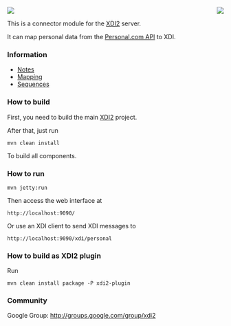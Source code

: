 <a href="http://projectdanube.org/" target="_blank"><img src="http://peacekeeper.github.com/xdi2/images/projectdanube_logo.png" align="right"></a>
<img src="http://peacekeeper.github.com/xdi2/images/logo64.png"><br>

This is a connector module for the [XDI2](http://github.com/peacekeeper/xdi2) server.

It can map personal data from the [Personal.com API](http://developer.personal.com/faq) to XDI. 

### Information

* [Notes](https://github.com/peacekeeper/xdi2-connector-personal/wiki/Notes)
* [Mapping](https://github.com/peacekeeper/xdi2-connector-personal/wiki/Mapping)
* [Sequences](https://github.com/peacekeeper/xdi2-connector-personal/wiki/Sequences)

### How to build

First, you need to build the main [XDI2](http://github.com/peacekeeper/xdi2) project.

After that, just run

    mvn clean install

To build all components.

### How to run

    mvn jetty:run

Then access the web interface at

	http://localhost:9090/

Or use an XDI client to send XDI messages to

    http://localhost:9090/xdi/personal

### How to build as XDI2 plugin

Run

    mvn clean install package -P xdi2-plugin

### Community

Google Group: http://groups.google.com/group/xdi2
